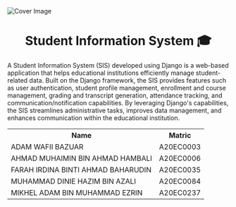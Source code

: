 <!DOCTYPE html>
<html>
<head>
</head>
<body>
  <img class="cover-image" src="https://cdn.internationalstudentloan.com/assets/ISTL/images/redesign/what-do-international-student-loans-cover.jpg" alt="Cover Image">
  <h1 class="header" align="center">Student Information System 🎓</h1>
  <p>A Student Information System (SIS) developed using Django is a web-based application that helps educational institutions efficiently manage student-related data. Built on the Django framework, the SIS provides features such as user authentication, student profile management, enrollment and course management, grading and transcript generation, attendance tracking, and communication/notification capabilities. By leveraging Django's capabilities, the SIS streamlines administrative tasks, improves data management, and enhances communication within the educational institution.</p>
  <table align="center">
    <tr>
      <th>Name</th>
      <th>Matric</th>
    </tr>
    <tr>
      <td>ADAM WAFII BAZUAR</td>
      <td>A20EC0003</td>
    </tr>
    <tr>
      <td>AHMAD MUHAIMIN BIN AHMAD HAMBALI</td>
      <td>A20EC0006</td>
    </tr>
    <tr>
      <td>FARAH IRDINA BINTI AHMAD BAHARUDIN</td>
      <td>A20EC0035</td>
    </tr>
    <tr>
      <td>MUHAMMAD DINIE HAZIM BIN AZALI</td>
      <td>A20EC0084</td>
    </tr>
    <tr>
      <td>MIKHEL ADAM BIN MUHAMMAD EZRIN</td>
      <td>A20EC0237</td>
    </tr>
  </table>
</body>
</html>
